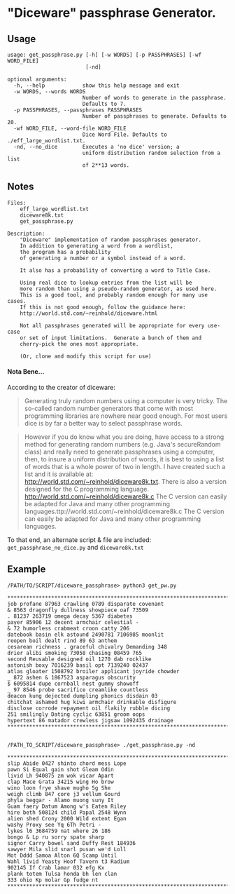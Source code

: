 # "Diceware" passphrase Generator.

## Usage
    usage: get_passphrase.py [-h] [-w WORDS] [-p PASSPHRASES] [-wf WORD_FILE]
                             [-nd]

    optional arguments:
      -h, --help            show this help message and exit
      -w WORDS, --words WORDS
                            Number of words to generate in the passphrase.
                            Defaults to 7.
      -p PASSPHRASES, --passphrases PASSPHRASES
                            Number of passphrases to generate. Defaults to 20.
      -wf WORD_FILE, --word-file WORD_FILE
                            Dice Word File. Defaults to ./eff_large_wordlist.txt.
      -nd, --no_dice        Executes a 'no dice' version; a
                            uniform distribution random selection from a list
                            of 2**13 words.



## Notes
    Files:
        eff_large_wordlist.txt
        diceware8k.txt
        get_passphrase.py

    Description:
        "Diceware" implementation of random passphrases generator.
        In addition to generating a word from a wordlist,
        the program has a probability
        of generating a number or a symbol instead of a word.

        It also has a probability of converting a word to Title Case.

        Using real dice to lookup entries from the list will be
        more random than using a pseudo-random generator, as used here.
        This is a good tool, and probably random enough for many use cases.
        If this is not good enough, follow the guidance here:
        http://world.std.com/~reinhold/diceware.html

        Not all passphrases generated will be appropriate for every use-case
        or set of input limitations.  Generate a bunch of them and
        cherry-pick the ones most appropriate.

        (Or, clone and modify this script for use)

#### Nota Bene...

According to the creator of diceware:

> Generating truly random numbers using a computer is very tricky. The so-called random number generators that come with most programming libraries are nowhere near good enough. For most users dice is by far a better way to select passphrase words.

> However if you do know what you are doing, have access to a strong method for generating random numbers (e.g. Java's secureRandom class) and really need to generate passphrases using a computer, then, to insure a uniform distribution of words, it is best to using a list of words that is a whole power of two in length. I have created such a list and it is available at: http://world.std.com/~reinhold/diceware8k.txt. There is also a version designed for the C programming language. http://world.std.com/~reinhold/diceware8k.c The C version can easily be adapted for Java and many other programming languages.ttp://world.std.com/~reinhold/diceware8k.c The C version can easily be adapted for Java and many other programming languages.

To that end, an alternate script & file are included: `get_passphrase_no_dice.py` and `diceware8k.txt`


## Example
    /PATH/TO/SCRIPT/diceware_passphrase> python3 get_pw.py

    ********************************************************************************
    job profane 87963 crawling 0789 disparate covenant
    & 8563 dragonfly dullness showpiece oaf 73509
    . 81237 263719 omega decay 5367 diabetes
    payer 85906 12 decent armchair celestial -
    & 72 humorless crabmeat croon catty 206
    datebook basin elk astound 2490781 7106985 moonlit
    reopen boil dealt rind 89 63 anthem
    cesarean richness . graceful chivalry Demanding 348
    drier alibi smoking 73058 chasing 08459 765
    second Reusable designed oil 1270 dab rocklike
    astonish boxy 7016239 basil opt 7139240 02437
    atlas gloater 1508792 broiler applicant joyride chowder
    _ 872 ashen & 1867523 asparagus obscurity
    $ 6095814 dupe cornball nest gummy showoff
    _ 97 8546 probe sacrifice creamlike countless
    deacon kung dejected dumpling phonics disdain 03
    chitchat ashamed hug kiwi armchair drinkable disfigure
    disclose corrode repayment oil flakily rubble dicing
    251 smilingly Dating cyclic 63851 groom oops
    hypertext 86 matador crewless jigsaw 1092435 drainage
    ********************************************************************************

    
    /PATH_TO_SCRIPT/diceware_passphrase> ./get_passphrase.py -nd  
 
    ********************************************************************************
    slip Abide 0427 shinto chord mess Lope
    pawn Si Equal gain shot Gleam Odin
    livid Lh 940875 zm wok vicar Apart
    clap Mace Grata 34215 wing Ho brow
    wino loon frye shave mugho 5g She
    weigh climb 847 core j3 vellum Gourd
    phyla beggar - Alamo muong suny It
    Guam faery Datum Among w's Eaten Riley
    hire beth 508124 child Papal 2548 Wynn
    alien shed Crony 2000 Wild extent Egan
    washy Proxy see Yq 6Th Petri -
    lykes l6 3684759 nat where 26 186
    bongo & Lp ru sorry spate sharp
    signor Carry bowel sand Duffy Rest 184936
    sawyer Mila slid snarl pusan we'd Loll
    Mot Dddd Samoa Alton 6Q Scamp Until
    Wahl livid Yeasty Hoof Tavern t3 Radium
    902145 If Crab lamar 032 efg Kx
    plank totem Tulsa honda bh len clan
    333 ohio Kp molar Gp fudge nt
    ********************************************************************************


